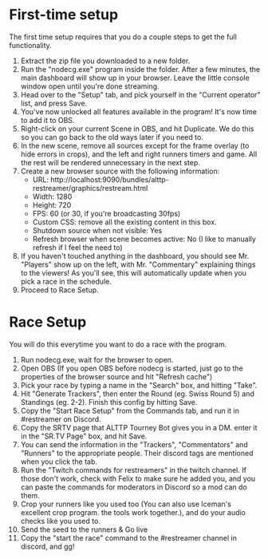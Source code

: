 # First-time setup

The first time setup requires that you do a couple steps to get the full functionality.

1. Extract the zip file you downloaded to a new folder.
2. Run the "nodecg.exe" program inside the folder. After a few minutes, the main dashboard will show up in your browser. Leave the little 
console window open until you're done streaming.
3. Head over to the "Setup" tab, and pick yourself in the "Current operator" list, and press Save.
4. You've now unlocked all features available in the program! It's now time to add it to OBS.
5. Right-click on your current Scene in OBS, and hit Duplicate. We do this so you can go back to the old ways later if you need to.
6. In the new scene, remove all sources except for the frame overlay (to hide errors in crops), and the left and right runners 
timers and game. All the rest will be rendered unnecessary in the next step.
7. Create a new browser source with the following information:
   * URL: http://localhost:9090/bundles/alttp-restreamer/graphics/restream.html
   * Width: 1280
   * Height: 720
   * FPS: 60 (or 30, if you're broadcasting 30fps)
   * Custom CSS: remove all the existing content in this box.
   * Shutdown source when not visible: Yes
   * Refresh browser when scene becomes active: No (I like to manually refresh if I feel the need to)
 8. If you haven't touched anything in the dashboard, you should see Mr. "Players" show up on the left, with Mr. "Commentary" explaining 
 things to the viewers! As you'll see, this will automatically update when you pick a race in the schedule.
 9. Proceed to Race Setup.

 # Race Setup
 
 You will do this everytime you want to do a race with the program.
 
 1. Run nodecg.exe, wait for the browser to open.
 2. Open OBS (If you open OBS before nodecg is started, just go to the properties of the browser source and hit "Refresh cache")
 3. Pick your race by typing a name in the "Search" box, and hitting "Take".
 4. Hit "Generate Trackers", then enter the Round (eg. Swiss Round 5) and Standings (eg. 2-2). Finish this config by hitting Save.
 5. Copy the "Start Race Setup" from the Commands tab, and run it in #restreamer on Discord.
 6. Copy the SRTV page that ALTTP Tourney Bot gives you in a DM. enter it in the "SR.TV Page" box, and hit Save.
 7. You can send the information in the "Trackers", "Commentators" and "Runners" to the appropriate people. Their discord tags are 
 mentioned when you click the tab.
 8. Run the "Twitch commands for restreamers" in the twitch channel. If those don't work, check with Felix to make sure he added you,
 and you can paste the commands for moderators in Discord so a mod can do them.
 9. Crop your runners like you used too (You can also use Iceman's excellent crop program. the tools work together.), and do your audio
 checks like you used to.
 10. Send the seed to the runners & Go live
 11. Copy the "start the race" command to the #restreamer channel in discord, and gg!
